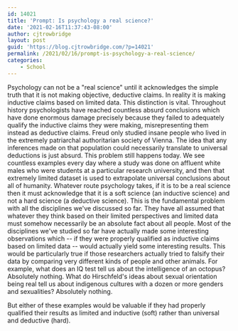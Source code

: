 ```yaml
---
id: 14021
title: 'Prompt: Is psychology a real science?'
date: '2021-02-16T11:37:43-08:00'
author: cjtrowbridge
layout: post
guid: 'https://blog.cjtrowbridge.com/?p=14021'
permalink: /2021/02/16/prompt-is-psychology-a-real-science/
categories:
    - School
---
```


Psychology can not be a "real science" until it acknowledges the simple truth that it is not making objective, deductive claims. In reality it is making inductive claims based on limited data. This distinction is vital. Throughout history psychologists have reached countless absurd conclusions which have done enormous damage precisely because they failed to adequately qualify the inductive claims they were making, misrepresenting them instead as deductive claims. Freud only studied insane people who lived in the extremely patriarchal authoritarian society of Vienna. The idea that any inferences made on that population could necessarily translate to universal deductions is just absurd. This problem still happens today. We see countless examples every day where a study was done on affluent white males who were students at a particular research university, and then that extremely limited dataset is used to extrapolate universal conclusions about all of humanity. Whatever route psychology takes, if it is to be a real science then it must acknowledge that it is a soft science (an inductive science) and not a hard science (a deductive science). This is the fundamental problem with all the disciplines we've discussed so far. They have all assumed that whatever they think based on their limited perspectives and limited data must somehow necessarily be an absolute fact about all people. Most of the disciplines we've studied so far have actually made some interesting observations which -- if they were properly qualified as inductive claims based on limited data -- would actually yield some interesting results. This would be particularly true if those researchers actually tried to falsify their data by comparing very different kinds of people and other animals. For example, what does an IQ test tell us about the intelligence of an octopus? Absolutely nothing. What do Hirschfeld's ideas about sexual orientation being real tell us about indigenous cultures with a dozen or more genders and sexualities? Absolutely nothing.

But either of these examples would be valuable if they had properly qualified their results as limited and inductive (soft) rather than universal and deductive (hard).